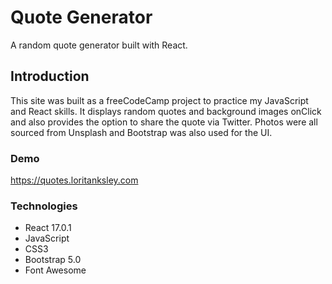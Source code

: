 # Quote Generator

A random quote generator built with React.

## Introduction

This site was built as a freeCodeCamp project to practice my JavaScript and React
skills. It displays random quotes and background images onClick and also provides
the option to share the quote via Twitter. Photos were all sourced from Unsplash
and Bootstrap was also used for the UI.

### Demo
https://quotes.loritanksley.com

### Technologies
* React 17.0.1
* JavaScript
* CSS3
* Bootstrap 5.0
* Font Awesome